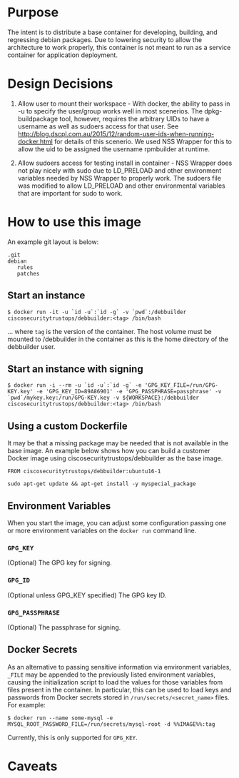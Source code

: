 # Purpose

The intent is to distribute a base container for developing, building, and regressing debian packages.  Due to lowering security to allow the architecture to work properly, this container is not meant to run as a service container for application deployment.  

# Design Decisions

1. Allow user to mount their workspace - With docker, the ability to pass in -u to specify the user/group works well in most scenerios.  The dpkg-buildpackage tool, however, requires the arbitrary UIDs to have a username as well as sudoers access for that user.  See http://blog.dscpl.com.au/2015/12/random-user-ids-when-running-docker.html for details of this scenerio.  We used NSS Wrapper for this to allow the uid to be assigned the username rpmbuilder at runtime.

2. Allow sudoers access for testing install in container - NSS Wrapper does not play nicely with sudo due to LD_PRELOAD and other environment variables needed by NSS Wrapper to properly work.  The sudoers file was modified to allow LD_PRELOAD and other environmental variables that are important for sudo to work.

# How to use this image

An example git layout is below:

```git
.git
debian
   rules
   patches
```

## Start an instance

```console
$ docker run -it -u `id -u`:`id -g` -v `pwd`:/debbuilder ciscosecuritytrustops/debbuilder:<tag> /bin/bash
```

... where `tag` is the version of the container.  The host volume must be mounted to /debbuilder in the container as this is the home directory of the debbuilder user.

## Start an instance with signing

```console
$ docker run -i --rm -u `id -u`:`id -g` -e 'GPG_KEY_FILE=/run/GPG-KEY.key' -e 'GPG_KEY_ID=89A86901' -e 'GPG_PASSPHRASE=passphrase' -v `pwd`/mykey.key:/run/GPG-KEY.key -v ${WORKSPACE}:/debbuilder ciscosecuritytrustops/debbuilder:<tag> /bin/bash
```

## Using a custom Dockerfile

It may be that a missing package may be needed that is not available in the base image.  An example below shows how you can build a customer Docker image using ciscosecuritytrustops/debbuilder as the base image.

```console
FROM ciscosecuritytrustops/debbuilder:ubuntu16-1

sudo apt-get update && apt-get install -y myspecial_package
```

## Environment Variables

When you start the image, you can adjust some configuration passing one or more environment variables on the `docker run` command line.

### `GPG_KEY`

(Optional) The GPG key for signing.

### `GPG_ID`

(Optional unless GPG_KEY specified) The GPG key ID.

### `GPG_PASSPHRASE`

(Optional) The passphrase for signing.

## Docker Secrets

As an alternative to passing sensitive information via environment variables, `_FILE` may be appended to the previously listed environment variables, causing the initialization script to load the values for those variables from files present in the container. In particular, this can be used to load keys and passwords from Docker secrets stored in `/run/secrets/<secret_name>` files. For example:

```console
$ docker run --name some-mysql -e MYSQL_ROOT_PASSWORD_FILE=/run/secrets/mysql-root -d %%IMAGE%%:tag
```

Currently, this is only supported for `GPG_KEY`.


# Caveats
